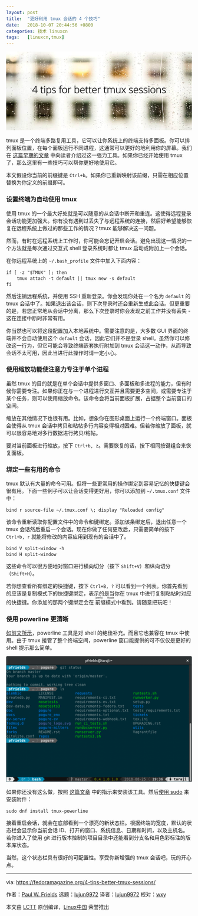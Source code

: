 ```yaml
---
layout: post
title:	"更好利用 tmux 会话的 4 个技巧"
date:	2018-10-07 20:44:56 +0800 
categories:	技术 linuxcn 
tags:	[linuxcn,tmux]
---
```



![](/Asserts/Images/album/201810/07/204525twecrrews57jngs6.jpg)


tmux 是一个终端多路复用工具，它可以让你系统上的终端支持多面板。你可以排列面板位置，在每个面板运行不同进程，这通常可以更好的地利用你的屏幕。我们在 [这篇早期的文章](https://fedoramagazine.org/use-tmux-more-powerful-terminal/) 中向读者介绍过这一强力工具。如果你已经开始使用 tmux 了，那么这里有一些技巧可以帮你更好地使用它。


本文假设你当前的前缀键是 `Ctrl+b`。如果你已重新映射该前缀，只需在相应位置替换为你定义的前缀即可。


### 设置终端为自动使用 tmux


使用 tmux 的一个最大好处就是可以随意的从会话中断开和重连。这使得远程登录会话功能更加强大。你有没有遇到过丢失了与远程系统的连接，然后好希望能够恢复在远程系统上做过的那些工作的情况？tmux 能够解决这一问题。


然而，有时在远程系统上工作时，你可能会忘记开启会话。避免出现这一情况的一个方法就是每次通过交互式 shell 登录系统时都让 tmux 启动或附加上一个会话。


在你远程系统上的 `~/.bash_profile` 文件中加入下面内容：



```
if [ -z "$TMUX" ]; then
    tmux attach -t default || tmux new -s default
fi
```

然后注销远程系统，并使用 SSH 重新登录。你会发现你处在一个名为 `default` 的 tmux 会话中了。如果退出该会话，则下次登录时还会重新生成此会话。但更重要的是，若您正常地从会话中分离，那么下次登录时你会发现之前工作并没有丢失 - 这在连接中断时非常有用。


你当然也可以将这段配置加入本地系统中。需要注意的是，大多数 GUI 界面的终端并不会自动使用这个 `default` 会话，因此它们并不是登录 shell。虽然你可以修改这一行为，但它可能会导致终端嵌套执行附加到 tmux 会话这一动作，从而导致会话不太可用，因此当进行此操作时请一定小心。


### 使用缩放功能使注意力专注于单个进程


虽然 tmux 的目的就是在单个会话中提供多窗口、多面板和多进程的能力，但有时候你需要专注。如果你正在与一个进程进行交互并且需要更多空间，或需要专注于某个任务，则可以使用缩放命令。该命令会将当前面板扩展，占据整个当前窗口的空间。


缩放在其他情况下也很有用。比如，想象你在图形桌面上运行一个终端窗口。面板会使得从 tmux 会话中拷贝和粘帖多行内容变得相对困难。但若你缩放了面板，就可以很容易地对多行数据进行拷贝/粘帖。


要对当前面板进行缩放，按下 `Ctrl+b, z`。需要恢复的话，按下相同按键组合来恢复面板。


### 绑定一些有用的命令


tmux 默认有大量的命令可用。但将一些更常用的操作绑定到容易记忆的快捷键会很有用。下面一些例子可以让会话变得更好用，你可以添加到 `~/.tmux.conf` 文件中：



```
bind r source-file ~/.tmux.conf \; display "Reloaded config"
```

该命令重新读取你配置文件中的命令和键绑定。添加该条绑定后，退出任意一个 tmux 会话然后重启一个会话。现在你做了任何更改后，只需要简单的按下 `Ctrl+b, r` 就能将修改的内容应用到现有的会话中了。



```
bind V split-window -h
bind H split-window
```

这些命令可以很方便地对窗口进行横向切分（按下 `Shift+V`）和纵向切分（`Shift+H`）。


若你想查看所有绑定的快捷键，按下 `Ctrl+B, ?` 可以看到一个列表。你首先看到的应该是复制模式下的快捷键绑定，表示的是当你在 tmux 中进行复制粘帖时对应的快捷键。你添加的那两个键绑定会在<ruby> 前缀模式 <rt>  prefix mode </rt></ruby>中看到。请随意把玩吧！


### 使用 powerline 更清晰


[如前文所示](https://fedoramagazine.org/add-power-terminal-powerline/)，powerline 工具是对 shell 的绝佳补充。而且它也兼容在 tmux 中使用。由于 tmux 接管了整个终端空间，powerline 窗口能提供的可不仅仅是更好的 shell 提示那么简单。


[![Screenshot of tmux powerline in git folder](/Asserts/Images/album/201810/07/204536rfa6vuar6laca60l.png)](https://fedoramagazine.org/wp-content/uploads/2018/08/Screenshot-from-2018-08-25-19-36-53.png)


如果你还没有这么做，按照 [这篇文章](https://fedoramagazine.org/add-power-terminal-powerline/) 中的指示来安装该工具。然后[使用 sudo](https://fedoramagazine.org/howto-use-sudo/) 来安装附件：



```
sudo dnf install tmux-powerline
```

接着重启会话，就会在底部看到一个漂亮的新状态栏。根据终端的宽度，默认的状态栏会显示你当前会话 ID、打开的窗口、系统信息、日期和时间，以及主机名。若你进入了使用 git 进行版本控制的项目目录中还能看到分支名和用色彩标注的版本库状态。


当然，这个状态栏具有很好的可配置性。享受你新增强的 tmux 会话吧，玩的开心点。




---


via: <https://fedoramagazine.org/4-tips-better-tmux-sessions/>


作者：[Paul W. Frields](https://fedoramagazine.org/author/pfrields/) 选题：[lujun9972](https://github.com/lujun9972) 译者：[lujun9972](https://github.com/lujun9972) 校对：[wxy](https://github.com/wxy)


本文由 [LCTT](https://github.com/LCTT/TranslateProject) 原创编译，[Linux中国](https://linux.cn/) 荣誉推出
